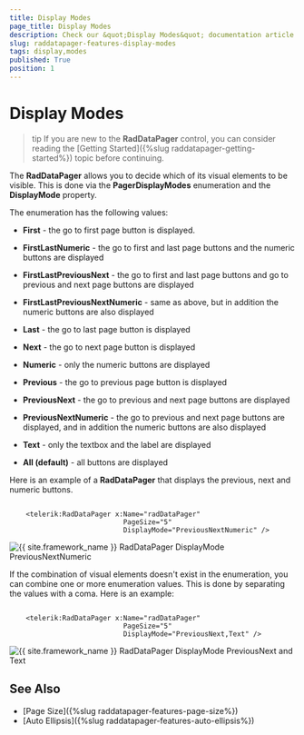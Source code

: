```yaml
---
title: Display Modes
page_title: Display Modes
description: Check our &quot;Display Modes&quot; documentation article for the RadDataPager {{ site.framework_name }} control.
slug: raddatapager-features-display-modes
tags: display,modes
published: True
position: 1
---
```


# Display Modes

>tip If you are new to the __RadDataPager__ control, you can consider reading the [Getting Started]({%slug raddatapager-getting-started%}) topic before continuing.

The __RadDataPager__ allows you to decide which of its visual elements to be visible. This is done via the __PagerDisplayModes__ enumeration and the __DisplayMode__ property. 

The enumeration has the following values:

* __First__ - the go to first page button is displayed.


* __FirstLastNumeric__ - the go to first and last page buttons and the numeric buttons are displayed


* __FirstLastPreviousNext__ - the go to first and last page buttons and go to previous and next page buttons are displayed


* __FirstLastPreviousNextNumeric__ - same as above, but in addition the numeric buttons are also displayed


* __Last__ - the go to last page button is displayed


* __Next__ - the go to next page button is displayed


* __Numeric__ - only the numeric buttons are displayed


* __Previous__ - the go to previous page button is displayed


* __PreviousNext__ - the go to previous and next page buttons are displayed


* __PreviousNextNumeric__ - the go to previous and next page buttons are displayed, and in addition the numeric buttons are also displayed


* __Text__ - only the textbox and the label are displayed


* __All (default)__ - all buttons are displayed

Here is an example of a __RadDataPager__ that displays the previous, next and numeric buttons.



```XAML

	<telerik:RadDataPager x:Name="radDataPager"
	                        PageSize="5"
	                        DisplayMode="PreviousNextNumeric" />
```

![{{ site.framework_name }} RadDataPager DisplayMode PreviousNextNumeric](images/RadDataPager_Features_DisplayModes_01.png)

If the combination of visual elements doesn't exist in the enumeration, you can combine one or more enumeration values. This is done by separating the values with a coma. Here is an example:



```XAML

	<telerik:RadDataPager x:Name="radDataPager"
	                        PageSize="5"
	                        DisplayMode="PreviousNext,Text" />
```

![{{ site.framework_name }} RadDataPager DisplayMode PreviousNext and Text](images/RadDataPager_Features_DisplayModes_02.png)

## See Also  
 * [Page Size]({%slug raddatapager-features-page-size%})
 * [Auto Ellipsis]({%slug raddatapager-features-auto-ellipsis%})
